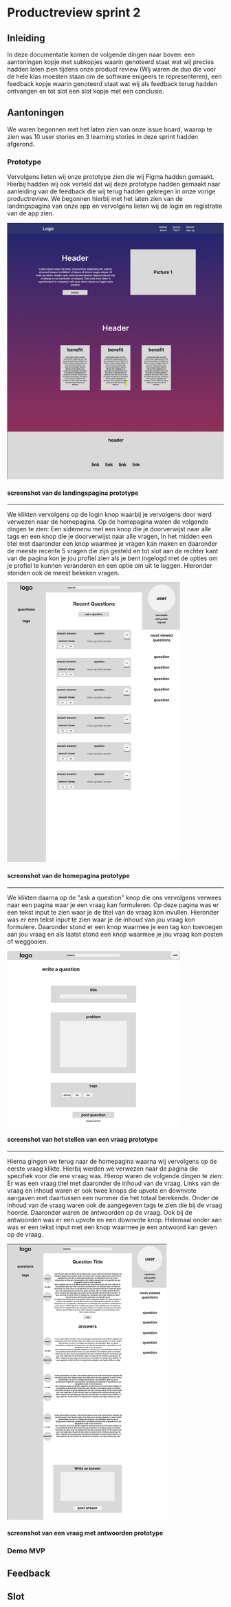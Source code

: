 # Productreview sprint 2

## Inleiding
In deze documentatie komen de volgende dingen naar boven: een aantoningen kopje met subkopjes waarin genoteerd staat wat wij precies hadden laten zien tijdens onze product review (Wij waren de duo die voor de hele klas moesten staan om de software enigeers te representeren), een feedback kopje waarin genoteerd staat wat wij als feedback terug hadden ontvangen en tot slot een slot kopje met een conclusie.

## Aantoningen
We waren begonnen met het laten zien van onze issue board, waarop te zien was 10 user stories en 3 learning stories in deze sprint hadden afgerond.

### Prototype
Vervolgens lieten wij onze prototype zien die wij Figma hadden gemaakt. Hierbij hadden wij ook verteld dat wij deze prototype hadden gemaakt naar aanleiding van de feedback die wij terug hadden gekregen in onze vorige productreview. We begonnen hierbij met het laten zien van de landingspagina van onze app en vervolgens lieten wij de login en registratie van de app zien.

![landingpaginaCodeExchangePrototype](/docs/images/landingpagePrototype.png)
#### screenshot van de landingspagina prototype
---

We klikten vervolgens op de login knop waarbij je vervolgens door werd verwezen naar de homepagina. Op de homepagina waren de volgende dingen te zien: Een sidemenu met een knop die je doorverwijst naar alle tags en een knop die je doorverwijst naar alle vragen, In het midden een titel met daaronder een knop waarmee je vragen kan maken en daaronder de meeste recente 5 vragen die zijn gesteld en tot slot aan de rechter kant van de pagina kon je jou profiel zien als je bent ingelogd met de opties om je profiel te kunnen veranderen en een optie om uit te loggen. Hieronder stonden ook de meest bekeken vragen.

![homepaginaCodeExchangePrototype](/docs/images/homepagePrototype.png)
#### screenshot van de homepagina prototype
---

We klikten daarna op de "ask a question" knop die ons vervolgens verwees naar een pagina waar je een vraag kan formuleren. Op deze pagina was er een tekst input te zien waar je de titel van de vraag kon invullen. Hieronder was er een tekst input te zien waar je de inhoud van jou vraag kon formulere. Daaronder stond er een knop waarmee je een tag kon toevoegen aan jou vraag en als laatst stond een knop waarmee je jou vraag kon posten of weggooien.

![askAQuestionCodeExchangePrototype](/docs/images/askQuestionPrototype.png)
#### screenshot van het stellen van een vraag prototype
---

Hierna gingen we terug naar de homepagina waarna wij vervolgens op de eerste vraag klikte. Hierbij werden we verwezen naar de pagina die specifiek voor die ene vraag was. Hierop waren de volgende dingen te zien: Er was een vraag titel met daaronder de inhoud van de vraag. Links van de vraag en inhoud waren er ook twee knops die upvote en downvote aangaven met daartussen een nummer die het totaal berekende. Onder de inhoud van de vraag waren ook de aangegeven tags te zien die bij de vraag hoorde. Daaronder waren de antwoorden op de vraag. Ook bij de antwoorden was er een upvote en een downvote knop. Helemaal onder aan was er een tekst input met een knop waarmee je een antwoord kan geven op de vraag.

![singleQuestionCodeExchangePrototype](/docs//images/singleQuestionPrototype.png)
#### screenshot van een vraag met antwoorden prototype

### Demo MVP



## Feedback

## Slot
